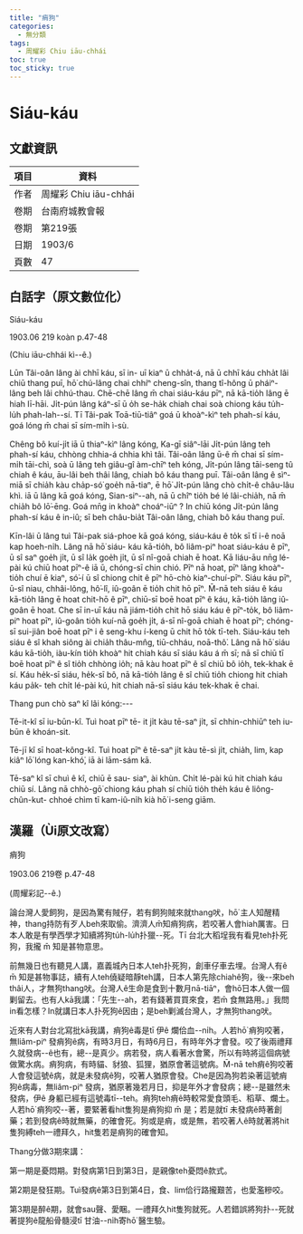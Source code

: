 ```yaml
---
title: "痟狗"
categories:
  - 無分類
tags:
  - 周耀彩 Chiu iāu-chhái
toc: true
toc_sticky: true
---
```


# Siáu-káu

## 文獻資訊

| 項目 | 資料 |
|---|---|
| 作者 | 周耀彩 Chiu iāu-chhái |
| 卷期 | 台南府城教會報 |
| 卷期 | 第219張 |
| 日期 | 1903/6 |
| 頁數 | 47 |

## 白話字（原文數位化）

Siáu-káu

1903.06 219 koàn p.47-48

(Chiu iāu-chhái kì--ê.)

Lūn Tâi-oân lâng ài chhī káu, sī in- uī kiaⁿ ū chha̍t-á, nā ū chhī káu chha̍t lâi chiū thang puī, hō͘ chú-lâng chai chhíⁿ cheng-sîn, thang tî-hông ū pháiⁿ- lâng beh lâi chhú-thau. Chē-chē lâng m̄ chai siáu-káu pīⁿ, nā kā-tio̍h lâng ē hiah lī-hāi. Ji̍t-pún lâng káⁿ-sī ū o̍h se-ha̍k chiah chai soà chiong káu tu̍h-lu̍h phah-lah--sí. Tī Tâi-pak Toā-tiū-tiâⁿ goá ū khoàⁿ-kìⁿ teh phah-sí káu, goá lóng m̄ chai sī sím-mi̍h ì-sù.

Chêng bô kuí-ji̍t iā ū thiaⁿ-kìⁿ lâng kóng, Ka-gī siâⁿ-lāi Ji̍t-pún lâng teh phah-sí káu, chhòng chhia-á chhia khì tâi. Tâi-oân lâng ū-ê m̄ chai sī sím-mi̍h tāi-chì, soà ū lâng teh giâu-gî àm-chīⁿ teh kóng, Ji̍t-pún lâng tāi-seng tû chiah ê káu, āu-lâi beh thâi lâng, chiah bô káu thang puī. Tâi-oân lâng ê sìⁿ-miā sī chia̍h kàu cha̍p-só͘ goe̍h nā-tiaⁿ, ē hō͘ Ji̍t-pún lâng chò chi̍t-ê châu-lâu khì. iā ū lâng kā goá kóng, Sian-siⁿ--ah, nā ū chîⁿ tio̍h bé lé lâi-chia̍h, nā m̄ chia̍h bô lō͘-ēng. Goá mn̄g in khoàⁿ choáⁿ-iūⁿ ? In chiū kóng Ji̍t-pún lâng phah-sí káu ê in-iû; sī beh châu-bia̍t Tâi-oân lâng, chiah bô káu thang puī.

Kīn-lâi ū lâng tuì Tâi-pak siá-phoe kā goá kóng, siáu-káu ê to̍k sī tī i-ê noā kap hoeh-ni̍h. Lâng nā hō͘ siáu- káu kā-tio̍h, bô liâm-piⁿ hoat siáu-káu ê pīⁿ, ū sî saⁿ goe̍h ji̍t, ū sî la̍k goe̍h ji̍t, ū sî nî-goā chiah ē hoat. Kā liáu-āu nn̄g lé-pài kú chiū hoat pīⁿ-ê iā ū, chóng-sī chin chió. Pīⁿ nā hoat, pīⁿ lâng khoàⁿ-tio̍h chuí ē kiaⁿ, só͘-í ū sî chiong chit ê pīⁿ hō-chò kiaⁿ-chuí-pīⁿ. Siáu káu pīⁿ, ū-sî niau, chhâi-lông, hô͘-lî, iû-goân ē tio̍h chit hō pīⁿ. M̄-nā teh siáu ê káu kā-tio̍h lâng ē hoat chit-hō ê pīⁿ, chiū-sī boē hoat pīⁿ ê káu, kā-tio̍h lâng iû-goân ē hoat. Che sī in-uī káu nā jiám-tio̍h chit hō siáu káu ê pīⁿ-to̍k, bô liâm-piⁿ hoat pīⁿ, iû-goân tio̍h kuí-nā goe̍h ji̍t, á-sī nî-goā chiah ē hoat pīⁿ; chóng-sī sui-jiân boē hoat pīⁿ i ê seng-khu í-keng ū chit hō to̍k tī-teh. Siáu-káu teh siáu ê sî khah siông ài chia̍h thâu-mn̂g, tiū-chháu, noā-thô͘. Lâng nā hō͘ siáu káu kā-tio̍h, iàu-kín tio̍h khoàⁿ hit chiah káu sī siáu káu á m̄ sī; nā sī chiū tī boē hoat pīⁿ ê sî tio̍h chhòng io̍h; nā kàu hoat pīⁿ ê sî chiū bô io̍h, tek-khak ē sí. Káu he̍k-sī siáu, he̍k-sī bô, nā kā-tio̍h lâng ê sî chiū tio̍h chiong hit chiah káu pa̍k- teh chi̍t lé-pài kú, hit chiah nā-sī siáu káu tek-khak ē chai.

Thang pun chò saⁿ kî lâi kóng:---

Tē-it-kî sī iu-būn-kî. Tuì hoat pīⁿ tē- it ji̍t kàu tē-saⁿ ji̍t, sī chhin-chhiūⁿ teh iu-būn ê khoán-sit.

Tē-jī kî sī hoat-kông-kî. Tuì hoat pīⁿ ê tē-saⁿ ji̍t kàu tē-sì ji̍t, chia̍h, lim, kap kiâⁿ lō͘ lóng kan-khó͘, iā ài lām-sám kā.

Tē-saⁿ kî sī chuì ê kî, chiū ē sau- siaⁿ, ài khùn. Chi̍t lé-pài kú hit chiah káu chiū sí. Lâng nā chhò-gō͘ chiong káu phah sí chiū tio̍h the̍h káu ê liông-chûn-kut- chhoé chìm tī kam-iû-ni̍h kià hō͘ i-seng giām.

## 漢羅（Ùi原文改寫）

痟狗

1903.06 219卷 p.47-48

(周耀彩記--ê.)

論台灣人愛飼狗，是因為驚有賊仔，若有飼狗賊來就thang吠，hō͘ 主人知醒精神，thang持防有歹人beh來取偷。濟濟人m̄知痟狗病，若咬著人會hiah厲害。日本人敢是有學西學才知續將狗tu̍h-lu̍h扑獵--死。Tī 台北大稻埕我有看見teh扑死狗，我攏 m̄ 知是甚物意思。

前無幾日也有聽見人講，嘉義城內日本人teh扑死狗，創車仔車去埋。台灣人有ê m̄ 知是甚物事誌，續有人teh僥疑暗靜teh講，日本人第先除chiahê狗，後--來beh thâi人，才無狗thang吠。台灣人ê生命是食到十數月nā-tiāⁿ，會hō͘日本人做一個剿留去。也有人kā我講：「先生--ah，若有錢著買買來食，若m̄ 食無路用。」我問in看怎樣？In就講日本人扑死狗ê因由；是beh剿滅台灣人，才無狗thang吠。

近來有人對台北寫批kā我講，痟狗ê毒是tī 伊ê 爛佮血--ni̍h。人若hō͘ 痟狗咬著，無liâm-piⁿ 發痟狗ê病，有時3月日，有時6月日，有時年外才會發。咬了後兩禮拜久就發病--ê也有，總--是真少。病若發，病人看著水會驚，所以有時將這個病號做驚水病。痟狗病，有時貓、豺狼、狐狸，猶原會著這號病。M̄-nā teh痟ê狗咬著人會發這號ê病，就是未發病ê狗，咬著人猶原會發。Che是因為狗若染著這號痟狗ê病毒，無liâm-piⁿ 發病，猶原著幾若月日，抑是年外才會發病；總--是雖然未發病，伊ê 身軀已經有這號毒tī--teh。痟狗teh痟ê時較常愛食頭毛、稻草、爛土。人若hō͘ 痟狗咬--著，要緊著看hit隻狗是痟狗抑 m̄ 是；若是就tī 未發病ê時著創藥；若到發病ê時就無藥，的確會死。狗或是痟，或是無，若咬著人ê時就著將hit隻狗縛teh一禮拜久，hit隻若是痟狗的確會知。

Thang分做3期來講：

第一期是憂悶期。對發病第1日到第3日，是親像teh憂悶ê款式。

第2期是發狂期。Tuì發病ê第3日到第4日，食、lim佮行路攏艱苦，也愛濫糝咬。

第3期是醉ê期，就會sau聲、愛睏。一禮拜久hit隻狗就死。人若錯誤將狗扑--死就著提狗ê龍船骨髓浸tī 甘油--ni̍h寄hō͘ 醫生驗。
